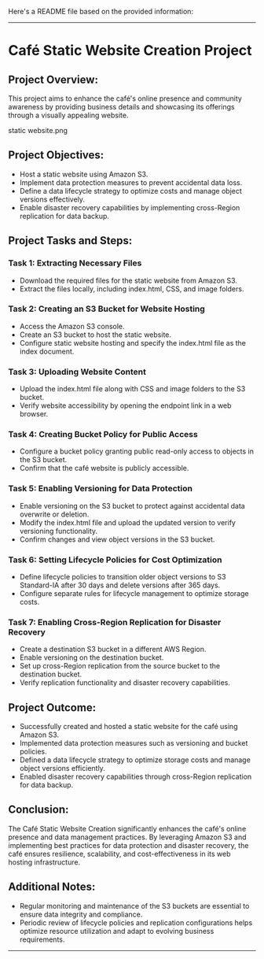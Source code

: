 Here's a README file based on the provided information:

---

# Café Static Website Creation Project

## Project Overview:
This project aims to enhance the café's online presence and community awareness by providing business details and showcasing its offerings through a visually appealing website.

static website.png

## Project Objectives:
- Host a static website using Amazon S3.
- Implement data protection measures to prevent accidental data loss.
- Define a data lifecycle strategy to optimize costs and manage object versions effectively.
- Enable disaster recovery capabilities by implementing cross-Region replication for data backup.

## Project Tasks and Steps:

### Task 1: Extracting Necessary Files
- Download the required files for the static website from Amazon S3.
- Extract the files locally, including index.html, CSS, and image folders.

### Task 2: Creating an S3 Bucket for Website Hosting
- Access the Amazon S3 console.
- Create an S3 bucket to host the static website.
- Configure static website hosting and specify the index.html file as the index document.

### Task 3: Uploading Website Content
- Upload the index.html file along with CSS and image folders to the S3 bucket.
- Verify website accessibility by opening the endpoint link in a web browser.

### Task 4: Creating Bucket Policy for Public Access
- Configure a bucket policy granting public read-only access to objects in the S3 bucket.
- Confirm that the café website is publicly accessible.

### Task 5: Enabling Versioning for Data Protection
- Enable versioning on the S3 bucket to protect against accidental data overwrite or deletion.
- Modify the index.html file and upload the updated version to verify versioning functionality.
- Confirm changes and view object versions in the S3 bucket.

### Task 6: Setting Lifecycle Policies for Cost Optimization
- Define lifecycle policies to transition older object versions to S3 Standard-IA after 30 days and delete versions after 365 days.
- Configure separate rules for lifecycle management to optimize storage costs.

### Task 7: Enabling Cross-Region Replication for Disaster Recovery
- Create a destination S3 bucket in a different AWS Region.
- Enable versioning on the destination bucket.
- Set up cross-Region replication from the source bucket to the destination bucket.
- Verify replication functionality and disaster recovery capabilities.

## Project Outcome:
- Successfully created and hosted a static website for the café using Amazon S3.
- Implemented data protection measures such as versioning and bucket policies.
- Defined a data lifecycle strategy to optimize storage costs and manage object versions efficiently.
- Enabled disaster recovery capabilities through cross-Region replication for data backup.

## Conclusion:
The Café Static Website Creation significantly enhances the café's online presence and data management practices. By leveraging Amazon S3 and implementing best practices for data protection and disaster recovery, the café ensures resilience, scalability, and cost-effectiveness in its web hosting infrastructure.

## Additional Notes:
- Regular monitoring and maintenance of the S3 buckets are essential to ensure data integrity and compliance.
- Periodic review of lifecycle policies and replication configurations helps optimize resource utilization and adapt to evolving business requirements.

---

